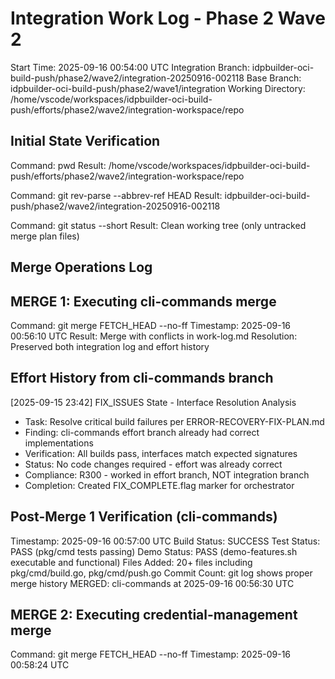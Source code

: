 # Integration Work Log - Phase 2 Wave 2
Start Time: 2025-09-16 00:54:00 UTC
Integration Branch: idpbuilder-oci-build-push/phase2/wave2/integration-20250916-002118
Base Branch: idpbuilder-oci-build-push/phase2/wave1/integration
Working Directory: /home/vscode/workspaces/idpbuilder-oci-build-push/efforts/phase2/wave2/integration-workspace/repo

## Initial State Verification
Command: pwd
Result: /home/vscode/workspaces/idpbuilder-oci-build-push/efforts/phase2/wave2/integration-workspace/repo

Command: git rev-parse --abbrev-ref HEAD
Result: idpbuilder-oci-build-push/phase2/wave2/integration-20250916-002118

Command: git status --short
Result: Clean working tree (only untracked merge plan files)

## Merge Operations Log
## MERGE 1: Executing cli-commands merge
Command: git merge FETCH_HEAD --no-ff
Timestamp: 2025-09-16 00:56:10 UTC
Result: Merge with conflicts in work-log.md
Resolution: Preserved both integration log and effort history

## Effort History from cli-commands branch
[2025-09-15 23:42] FIX_ISSUES State - Interface Resolution Analysis
  - Task: Resolve critical build failures per ERROR-RECOVERY-FIX-PLAN.md
  - Finding: cli-commands effort branch already had correct implementations
  - Verification: All builds pass, interfaces match expected signatures
  - Status: No code changes required - effort was already correct
  - Compliance: R300 - worked in effort branch, NOT integration branch
  - Completion: Created FIX_COMPLETE.flag marker for orchestrator

## Post-Merge 1 Verification (cli-commands)
Timestamp: 2025-09-16 00:57:00 UTC
Build Status: SUCCESS
Test Status: PASS (pkg/cmd tests passing)
Demo Status: PASS (demo-features.sh executable and functional)
Files Added: 20+ files including pkg/cmd/build.go, pkg/cmd/push.go
Commit Count: git log shows proper merge history
MERGED: cli-commands at 2025-09-16 00:56:30 UTC

## MERGE 2: Executing credential-management merge
Command: git merge FETCH_HEAD --no-ff
Timestamp: 2025-09-16 00:58:24 UTC
